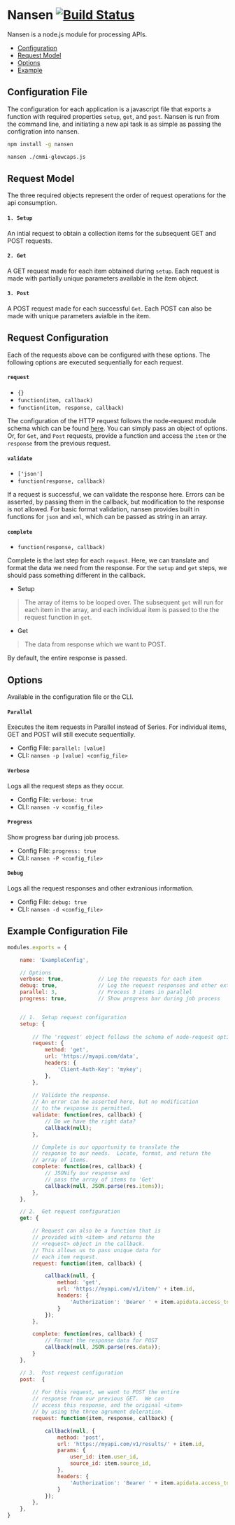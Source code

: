 # Nansen [![Build Status](https://secure.travis-ci.org/punkave/nansen.png?branch=master)](http://travis-ci.org/punkave/nansen)

Nansen is a node.js module for processing APIs.

- [Configuration](#config)
- [Request Model](#request)
- [Options](#options)
- [Example](#example)


## <a name="config"></a>Configuration File
The configuration for each application is a javascript file that exports a function with required properties `setup`, `get`, and `post`.  Nansen is run from the command line, and initiating a new api task is as simple as passing the configration into nansen.

```bash
npm install -g nansen

nansen ./cmmi-glowcaps.js
```

## <a name="request"></a>Request Model
The three required objects represent the order of request operations for the api consumption.

#### `1. Setup`
An intial request to obtain a collection items for the subsequent GET and POST requests.
#### `2. Get`
A GET request made for each item obtained during `setup`.  Each request is made with partially unique parameters available in the item object. 
#### `3. Post`
A POST request made for each successful `Get`.  Each POST can also be made with unique parameters avialble in the item.


## Request Configuration
Each of the requests above can be configured with these options.  The following options are executed sequentially for each request.


#### `request`
- `{}`
- `function(item, callback)`
- `function(item, response, callback)`


The configuration of the HTTP request follows the node-request module schema which can be found [here](https://github.com/request/request#requestoptions-callback).  You can simply pass an object of options. Or, for `Get`, and `Post` requests, provide a function and access the `item` or the  `response` from the previous request.  

#### `validate`
- `['json']`
- `function(response, callback)`

If a request is successful, we can validate the response here. Errors can be asserted, by passing them in the callback, but modification to the response is not allowed.  For basic format validation, nansen provides built in functions for `json` and `xml`, which can be passed as string in an array.

#### `complete`
- `function(response, callback)`

Complete is the last step for each `request`.  Here, we can translate and format the data we need from the response.  For the `setup` and `get` steps, we should pass something different in the callback.  


* Setup
>The array of items to be looped over.  The subsequent `get` will run for each item in the array, and each individual item is passed to the the request function in `get`.
  
* Get
>The data from response which we want to POST.
        
By default, the entire response is passed.


## <a name="options"></a>Options
Available in the configuration file or the CLI.

#### `Parallel`
Executes the item requests in Parallel instead of Series.  For individual items, GET and POST will still execute sequentially.
- Config File: `parallel: [value]`
- CLI: `nansen -p [value] <config_file>`

#### `Verbose`
Logs all the request steps as they occur. 
- Config File: `verbose: true`
- CLI: `nansen -v <config_file>`

#### `Progress`
Show progress bar during job process.
- Config File: `progress: true`
- CLI: `nansen -P <config_file>`

#### `Debug`
Logs all the request responses and other extranious information.
- Config File: `debug: true`
- CLI: `nansen -d <config_file>`


<a name="example"></a>Example Configuration File
----
```javascript
modules.exports = {

    name: 'ExampleConfig',

    // Options
    verbose: true,           // Log the requests for each item
    debug: true,             // Log the request responses and other extra info
    parallel: 3,             // Process 3 items in parallel
    progress: true,          // Show progress bar during job process


    // 1.  Setup request configuration
    setup: {
    
        // The 'request' object follows the schema of node-request options.
        request: {
            method: 'get',
            url: 'https://myapi.com/data',
            headers: {
                'Client-Auth-Key': 'mykey';
            },
        },
        
        // Validate the response.
        // An error can be asserted here, but no modification
        // to the response is permitted.
        validate: function(res, callback) {
            // Do we have the right data?
            callback(null);
        },

        // Complete is our opportunity to translate the 
        // response to our needs.  Locate, format, and return the
        // array of items.
        complete: function(res, callback) {
            // JSONify our response and 
            // pass the array of items to 'Get'
            callback(null, JSON.parse(res.items));
        },
    },

    // 2.  Get request configuration
    get: {

        // Request can also be a function that is
        // provided with <item> and returns the
        // <request> object in the callback.  
        // This allows us to pass unique data for
        // each item request. 
        request: function(item, callback) {

            callback(null, {
                method: 'get',
                url: 'https://myapi.com/v1/item/' + item.id,
                headers: {
                    'Authorization': 'Bearer ' + item.apidata.access_token
                }
            });
        },

        complete: function(res, callback) {
            // Format the response data for POST
            callback(null, JSON.parse(res.data));
        }
    },

    // 3.  Post request configuration
    post:  {
    
        // For this request, we want to POST the entire
        // response from our previous GET.  We can 
        // access this response, and the original <item>
        // by using the three agrument deleration.
        request: function(item, response, callback) {

            callback(null, {
                method: 'post',
                url: 'https://myapi.com/v1/results/' + item.id,
                params: {
                    user_id: item.user_id,
                    source_id: item.source_id,
                },
                headers: {
                    'Authorization': 'Bearer ' + item.apidata.access_token
                }
            });
        },
    },
}
```
